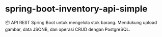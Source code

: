 # spring-boot-inventory-api-simple
📦 API REST Spring Boot untuk mengelola stok barang. Mendukung upload gambar, data JSONB, dan operasi CRUD dengan PostgreSQL.
